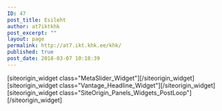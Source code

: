 ```yaml
---
ID: 47
post_title: Esileht
author: at7iktkhk
post_excerpt: ""
layout: page
permalink: http://at7.ikt.khk.ee/khk/
published: true
post_date: 2018-03-07 10:18:39
---
```

<div id="pl-47"  class="panel-layout" ><div id="pg-47-0"  class="panel-grid panel-has-style"  data-style="{&quot;class&quot;:&quot;wide-grey&quot;}" ><div class="wide-grey panel-row-style panel-row-style-for-47-0" ><div id="pgc-47-0-0"  class="panel-grid-cell"  data-weight="1" ><div id="panel-47-0-0-0" class="so-panel widget widget_metaslider_widget panel-first-child" data-index="0" data-style="{&quot;background_image_attachment&quot;:false,&quot;background_display&quot;:&quot;tile&quot;}" >[siteorigin_widget class="MetaSlider_Widget"]<input type="hidden" value="{&quot;instance&quot;:{&quot;slider_id&quot;:&quot;46&quot;,&quot;title&quot;:&quot;&quot;},&quot;args&quot;:{&quot;before_widget&quot;:&quot;&lt;div id=\&quot;panel-47-0-0-0\&quot; class=\&quot;so-panel widget widget_metaslider_widget panel-first-child\&quot; data-index=\&quot;0\&quot; data-style=\&quot;{&amp;quot;background_image_attachment&amp;quot;:false,&amp;quot;background_display&amp;quot;:&amp;quot;tile&amp;quot;}\&quot; &gt;&quot;,&quot;after_widget&quot;:&quot;&lt;\/div&gt;&quot;,&quot;before_title&quot;:&quot;&lt;h3 class=\&quot;widget-title\&quot;&gt;&quot;,&quot;after_title&quot;:&quot;&lt;\/h3&gt;&quot;,&quot;widget_id&quot;:&quot;widget-0-0-0&quot;}}" />[/siteorigin_widget]</div><div id="panel-47-0-0-1" class="so-panel widget widget_headline-widget panel-last-child" data-index="1" data-style="{&quot;background_display&quot;:&quot;tile&quot;}" >[siteorigin_widget class="Vantage_Headline_Widget"]<input type="hidden" value="{&quot;instance&quot;:{&quot;headline&quot;:&quot;Tartu Kutsehariduskeskuse IKT osakond&quot;,&quot;sub_headline&quot;:&quot;put it where ever you want&quot;},&quot;args&quot;:{&quot;before_widget&quot;:&quot;&lt;div id=\&quot;panel-47-0-0-1\&quot; class=\&quot;so-panel widget widget_headline-widget panel-last-child\&quot; data-index=\&quot;1\&quot; data-style=\&quot;{&amp;quot;background_display&amp;quot;:&amp;quot;tile&amp;quot;}\&quot; &gt;&quot;,&quot;after_widget&quot;:&quot;&lt;\/div&gt;&quot;,&quot;before_title&quot;:&quot;&lt;h3 class=\&quot;widget-title\&quot;&gt;&quot;,&quot;after_title&quot;:&quot;&lt;\/h3&gt;&quot;,&quot;widget_id&quot;:&quot;widget-0-0-1&quot;}}" />[/siteorigin_widget]</div></div></div></div><div id="pg-47-1"  class="panel-grid panel-no-style"  data-style="{&quot;background_display&quot;:&quot;tile&quot;,&quot;cell_alignment&quot;:&quot;flex-start&quot;}"  data-ratio="1"  data-ratio-direction="right" ><div id="pgc-47-1-0"  class="panel-grid-cell"  data-weight="1" ><div id="panel-47-1-0-0" class="so-panel widget widget_siteorigin-panels-postloop panel-first-child panel-last-child" data-index="2" data-style="{&quot;background_display&quot;:&quot;tile&quot;}" >[siteorigin_widget class="SiteOrigin_Panels_Widgets_PostLoop"]<input type="hidden" value="{&quot;instance&quot;:{&quot;title&quot;:&quot;Viimased uudised&quot;,&quot;template&quot;:&quot;loops\/loop-carousel.php&quot;,&quot;posts&quot;:&quot;post_type=post&amp;date_type=specific&amp;date_query={\&quot;after\&quot;:\&quot;\&quot;,\&quot;before\&quot;:\&quot;\&quot;}&amp;date_query_relative={\&quot;from\&quot;:{\&quot;value\&quot;:0,\&quot;unit\&quot;:\&quot;days\&quot;},\&quot;to\&quot;:{\&quot;value\&quot;:0,\&quot;unit\&quot;:\&quot;days\&quot;}}&amp;orderby=date&amp;order=DESC&amp;posts_per_page=4&quot;,&quot;_sow_form_id&quot;:&quot;5a9fa896c2705&quot;,&quot;_sow_form_timestamp&quot;:&quot;1520412820734&quot;,&quot;more&quot;:false},&quot;args&quot;:{&quot;before_widget&quot;:&quot;&lt;div id=\&quot;panel-47-1-0-0\&quot; class=\&quot;so-panel widget widget_siteorigin-panels-postloop panel-first-child panel-last-child\&quot; data-index=\&quot;2\&quot; data-style=\&quot;{&amp;quot;background_display&amp;quot;:&amp;quot;tile&amp;quot;}\&quot; &gt;&quot;,&quot;after_widget&quot;:&quot;&lt;\/div&gt;&quot;,&quot;before_title&quot;:&quot;&lt;h3 class=\&quot;widget-title\&quot;&gt;&quot;,&quot;after_title&quot;:&quot;&lt;\/h3&gt;&quot;,&quot;widget_id&quot;:&quot;widget-1-0-0&quot;}}" />[/siteorigin_widget]</div></div></div></div>